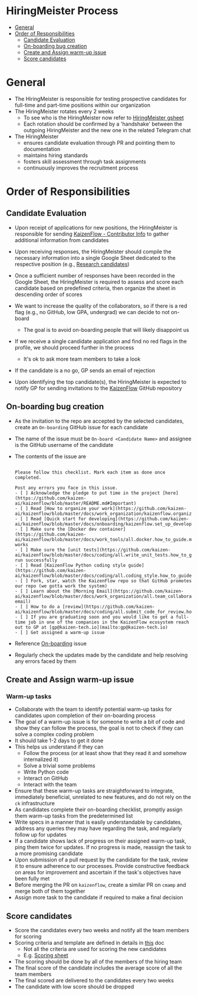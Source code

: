 # HiringMeister Process

<!-- toc -->

- [General](#general)
- [Order of Responsibilities](#order-of-responsibilities)
  * [Candidate Evaluation](#candidate-evaluation)
  * [On-boarding bug creation](#on-boarding-bug-creation)
  * [Create and Assign warm-up issue](#create-and-assign-warm-up-issue)
  * [Score candidates](#score-candidates)

<!-- tocstop -->

# General

- The HiringMeister is responsible for testing prospective candidates for
  full-time and part-time positions within our organization
- The HiringMeister rotates every 2 weeks
  - To see who is the HiringMeister now refer to
    [HiringMeister gsheet](https://docs.google.com/spreadsheets/d/1Ab6a3BVeLX1l1B3_A6rNY9pHRsofeoCw2ip2dkQ6SdA)
  - Each rotation should be confirmed by a 'handshake' between the outgoing
    HiringMeister and the new one in the related Telegram chat
- The HiringMeister
  - ensures candidate evaluation through PR and pointing them to documentation
  - maintains hiring standards
  - fosters skill assessment through task assignments
  - continuously improves the recruitment process

# Order of Responsibilities

## Candidate Evaluation

- Upon receipt of applications for new positions, the HiringMeister is
  responsible for sending
  [KaizenFlow - Contributor Info](https://docs.google.com/forms/d/1-iegytm5t1w-LPs7gm8IuUHTxi3cKI2iqzlPKdanWqY)
  to gather additional information from candidates

- Upon receiving responses, the HiringMeister should compile the necessary
  information into a single Google Sheet dedicated to the respective position
  (e.g., [Research candidates](https://docs.google.com/spreadsheets/d/1XiAKCZKDHSLFvakpLz-BO6SvGriXZB3Mhe8FxXzRi2k))

- Once a sufficient number of responses have been recorded in the Google Sheet,
  the HiringMeister is required to assess and score each candidate based on
  predefined criteria, then organize the sheet in descending order of scores

- We want to increase the quality of the collaborators, so if there is a red
  flag (e.g., no GitHub, low GPA, undergrad) we can decide to not on-board
  - The goal is to avoid on-boarding people that will likely disappoint us

- If we receive a single candidate application and find no red flags in the
  profile, we should proceed further in the process
  - It's ok to ask more team members to take a look

- If the candidate is a no go, GP sends an email of rejection

- Upon identifying the top candidate(s), the HiringMeister is expected to notify
  GP for sending invitations to the
  [KaizenFlow](https://github.com/kaizen-ai/kaizenflow) GitHub repository

## On-boarding bug creation

- As the invitation to the repo are accepted by the selected candidates, create
  an `On-boarding` GitHub issue for each candidate
- The name of the issue must be `On-board <Candidate Name>` and assignee is the
  GitHub username of the candidate
- The contents of the issue are

  ```verbatim

  Please follow this checklist. Mark each item as done once completed.

  Post any errors you face in this issue.
  - [ ] Acknowledge the pledge to put time in the project [here](https://github.com/kaizen-ai/kaizenflow/blob/master/README.md#Important)
  - [ ] Read [How to organize your work](https://github.com/kaizen-ai/kaizenflow/blob/master/docs/work_organization/kaizenflow.organize_your_work.how_to_guide.md)
  - [ ] Read [Quick start for developing](https://github.com/kaizen-ai/kaizenflow/blob/master/docs/onboarding/kaizenflow.set_up_development_environment.how_to_guide.md)
  - [ ] Make sure the [Docker dev container](https://github.com/kaizen-ai/kaizenflow/blob/master/docs/work_tools/all.docker.how_to_guide.md) works
  - [ ] Make sure the [unit tests](https://github.com/kaizen-ai/kaizenflow/blob/master/docs/coding/all.write_unit_tests.how_to_guide.md) run successfully
  - [ ] Read [KaizenFlow Python coding style guide](https://github.com/kaizen-ai/kaizenflow/blob/master/docs/coding/all.coding_style.how_to_guide.md)
  - [ ] Fork, star, watch the KaizenFlow repo so that GitHub promotes our repo (we gotta work the system)
  - [ ] Learn about the [Morning Email](https://github.com/kaizen-ai/kaizenflow/blob/master/docs/work_organization/all.team_collaboration.how_to_guide.md#morning-email)
  - [ ] How to do a [review](https://github.com/kaizen-ai/kaizenflow/blob/master/docs/coding/all.submit_code_for_review.how_to_guide.md)
  - [ ] If you are graduating soon and you would like to get a full-time job in one of the companies in the KaizenFlow ecosystem reach out to GP at [gp@kaizen-tech.io](mailto:gp@kaizen-tech.io)
  - [ ] Get assigned a warm-up issue
  ```

- Reference [On-boarding](https://github.com/kaizen-ai/kaizenflow/issues/437)
  issue
- Regularly check the updates made by the candidate and help resolving any
  errors faced by them

## Create and Assign warm-up issue

### Warm-up tasks
- Collaborate with the team to identify potential warm-up tasks for candidates
  upon completion of their on-boarding process
- The goal of a warm-up issue is for someone to write a bit of code and show
  they can follow the process, the goal is not to check if they can solve a
  complex coding problem
- It should take 1-2 days to get it done
- This helps us understand if they can
  - Follow the process (or at least show that they read it and somehow
    internalized it)
  - Solve a trivial some problems
  - Write Python code
  - Interact on GitHub
  - Interact with the team
- Ensure that these warm-up tasks are straightforward to integrate, immediately
  beneficial, unrelated to new features, and do not rely on the `ck`
  infrastructure
- As candidates complete their on-boarding checklist, promptly assign them
  warm-up tasks from the predetermined list
- Write specs in a manner that is easily understandable by candidates, address
  any queries they may have regarding the task, and regularly follow up for
  updates
- If a candidate shows lack of progress on their assigned warm-up task, ping
  them twice for updates. If no progress is made, reassign the task to a more
  promising candidate
- Upon submission of a pull request by the candidate for the task, review it to
  ensure adherence to our processes. Provide constructive feedback on areas for
  improvement and ascertain if the task's objectives have been fully met
- Before merging the PR on `kaizenflow`, create a similar PR on `cmamp` and merge
  both of them together
- Assign more task to the candidate if required to make a final decision

## Score candidates

- Score the candidates every two weeks and notify all the team members for
  scoring
- Scoring criteria and template are defined in details in
  [this](/docs/work_organization/all.contributor_scoring.how_to_guide.md) doc
  - Not all the criteria are used for scoring the new candidates
  - E.g.
    [Scoring sheet](https://docs.google.com/spreadsheets/d/1eIzQnUZFiCAei4_vYnNWc_wDRfpSHgCdDmIeqnDm78Y)
- The scoring should be done by all of the members of the hiring team
- The final score of the candidate includes the average score of all the team
  members
- The final scored are delivered to the candidates every two weeks
- The candidate with low score should be dropped
